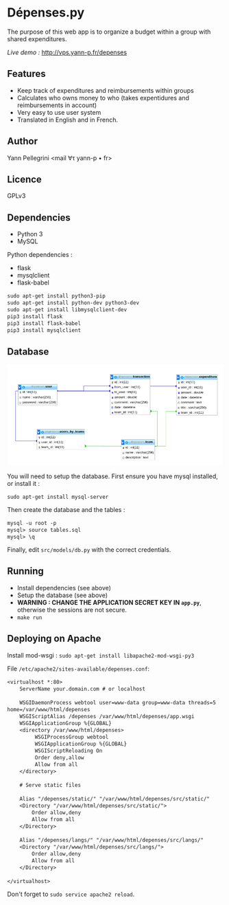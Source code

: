 # Dépenses.py

The purpose of this web app is to organize a budget within a group with shared expenditures.

*Live demo :* http://vps.yann-p.fr/depenses

## Features

 - Keep track of expenditures and reimbursements within groups
 - Calculates who owns money to who (takes expentidures and reimbursements in account)
 - Very easy to use user system
 - Translated in English and in French.

## Author
Yann Pellegrini \<mail ∀τ yann-p • fr\>

## Licence
GPLv3


## Dependencies

 - Python 3
 - MySQL

Python dependencies :

 - flask
 - mysqlclient
 - flask-babel

```
sudo apt-get install python3-pip
sudo apt-get install python-dev python3-dev
sudo apt-get install libmysqlclient-dev
pip3 install flask
pip3 install flask-babel
pip3 install mysqlclient
```

## Database

![schema](tables.png)

You will need to setup the database. First ensure you have mysql installed, or install it :

```
sudo apt-get install mysql-server
```

Then create the database and the tables :

```
mysql -u root -p
mysql> source tables.sql
mysql> \q
```

Finally, edit `src/models/db.py` with the correct credentials.



## Running

 - Install dependencies (see above)
 - Setup the database (see above)
 - **WARNING : CHANGE THE APPLICATION SECRET KEY IN `app.py`**, otherwise the sessions are not secure.
 - `make run`

## Deploying on Apache

Install mod-wsgi : `sudo apt-get install libapache2-mod-wsgi-py3`


File `/etc/apache2/sites-available/depenses.conf`:

```
<virtualhost *:80>
    ServerName your.domain.com # or localhost

    WSGIDaemonProcess webtool user=www-data group=www-data threads=5 home=/var/www/html/depenses
    WSGIScriptAlias /depenses /var/www/html/depenses/app.wsgi
    WSGIApplicationGroup %{GLOBAL}
    <directory /var/www/html/depenses>
         WSGIProcessGroup webtool
         WSGIApplicationGroup %{GLOBAL}
         WSGIScriptReloading On
         Order deny,allow
         Allow from all
    </directory>

    # Serve static files

    Alias "/depenses/static/" "/var/www/html/depenses/src/static/"
    <Directory "/var/www/html/depenses/src/static/">
        Order allow,deny
        Allow from all
    </Directory>

    Alias "/depenses/langs/" "/var/www/html/depenses/src/langs/"
    <Directory "/var/www/html/depenses/src/langs/">
        Order allow,deny
        Allow from all
    </Directory>

</virtualhost>
```

Don't forget to `sudo service apache2 reload`.

